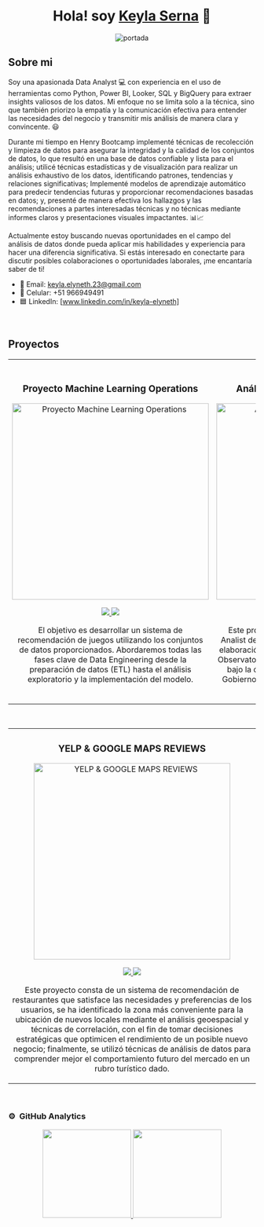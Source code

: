 <div align="center">
<h1 align="center"> Hola! soy <a href="https://www.linkedin.com/in/keyla-elyneth/">Keyla Serna</a> 👋</h1>

![portada](https://media.licdn.com/dms/image/D4E16AQH1SX3QDZEsRA/profile-displaybackgroundimage-shrink_350_1400/0/1715813918923?e=1721260800&v=beta&t=8NVC8HICM3uRPntLzY0inyU3MuLrQ6Af4qNgp5Z81A0) 
</div>

## Sobre mi

Soy una apasionada Data Analyst 💻 con experiencia en el uso de herramientas como Python, Power BI, Looker, SQL y BigQuery para extraer insights valiosos de los datos. Mi enfoque no se limita solo a la técnica, sino que también priorizo la empatía y la comunicación efectiva para entender las necesidades del negocio y transmitir mis análisis de manera clara y convincente. 😃

Durante mi tiempo en Henry Bootcamp implementé técnicas de recolección y limpieza de datos para asegurar la integridad y la calidad de los conjuntos de datos, lo que resultó en una base de datos confiable y lista para el análisis; utilicé técnicas estadísticas y de visualización para realizar un análisis exhaustivo de los datos, identificando patrones, tendencias y relaciones significativas;  Implementé modelos de aprendizaje automático para predecir tendencias futuras y proporcionar recomendaciones basadas en datos; y, presenté de manera efectiva los hallazgos y las recomendaciones a partes interesadas técnicas y no técnicas mediante informes claros y presentaciones visuales impactantes. 📊📈

Actualmente estoy buscando nuevas oportunidades en el campo del análisis de datos donde pueda aplicar mis habilidades y experiencia para hacer una diferencia significativa. Si estás interesado en conectarte para discutir posibles colaboraciones o oportunidades laborales, ¡me encantaría saber de ti!

- 📧 Email: keyla.elyneth.23@gmail.com
- 📱 Celular: +51 966949491
- 🟦 LinkedIn: [www.linkedin.com/in/keyla-elyneth]
<br>

## Proyectos 
<table>
<tr>
<td width="50%">
<h3 align="center">Proyecto Machine Learning Operations</h3>
<div align="center">
<a href="https://github.com/KeylaSernaB/PI_MLOps_STEAM" target="_blank"><img src="https://user-images.githubusercontent.com/67664604/217914153-1eb00e25-ac08-4dfa-aaf8-53c09038f082.png" width="400" alt="Proyecto Machine Learning Operations"></a>
<p>
<a href="https://github.com/KeylaSernaB/PI_MLOps_STEAM/blob/main/README.md" target="_blank">
<img src="https://img.shields.io/badge/Readme-ff9?style=for-the-badge&logo=github&logoColor=black">
</a>
<a href="https://drive.google.com/drive/u/1/folders/1j2BBw6qCb5XKLcGXQwJ9W6IWJCvRMASn" target="_blank">
<img src="https://img.shields.io/badge/Video-green?style=for-the-badge&color=fbfc40">
</a>
</p>
<p> 
El objetivo es desarrollar un sistema de recomendación de juegos utilizando los conjuntos de datos proporcionados. Abordaremos todas las fases clave de Data Engineering desde la preparación de datos (ETL) hasta el análisis exploratorio y la implementación del modelo.

</p>
</div>
                                                                                      
</td>

<td width="50%">
               <br>
<h3 align="center">Análisis de datos: Siniestros Viales</h3>
<div align="center">                                       
<a href="https://github.com/KeylaSernaB/PI_DA" target="_blank"><img src="https://www.motociclismo.es/uploads/s1/11/53/89/15/accidente-de-moto_2_790x454.jpeg" width="400" alt="Análisis de datos: Siniestros Viales"></a>
<br>
<p>
<a href="https://github.com/KeylaSernaB/PI_DA/blob/main/Readme.md" target="_blank">
<img src="https://img.shields.io/badge/Readme-ff9?style=for-the-badge&logo=github&logoColor=black">
</a>
<a href="" target="_blank">
<img src="https://img.shields.io/badge/-PowerBI-green?style=for-the-badge&color=3fFD7f">
</a>
</p>
</p>Este proyecto se realizó simulando ser un Data Analist de una consultora; y tiene como finalidad la elaboración de un análisis de datos solicitado por el Observatorio de Movilidad y Seguridad Vial (OMSV), bajo la órbita de la Secretaría de Transporte del Gobierno de la Ciudad Autónoma de Buenos Aires (CABA).

</p>
</div>                                                             
</table>                                                                                 
</div>
<br>

<table>
<tr>
<td width="50%">
<h3 align="center">YELP & GOOGLE MAPS REVIEWS</h3>
<div align="center">
<a href="https://github.com/KeylaSernaB/Proyecto-Grupal-Google-yelp" target="_blank"><img src="https://i.blogs.es/4ed0fa/qfeqewerwdqqghj/1366_2000.jpg" width="400" alt="YELP & GOOGLE MAPS REVIEWS"></a>
<p>
<a href="https://github.com/KeylaSernaB/Proyecto-Grupal-Google-yelp/blob/main/README.md" target="_blank">
<img src="https://img.shields.io/badge/Readme-ff9?style=for-the-badge&logo=github&logoColor=black">
</a>
<a href="https://www.youtube.com/watch?v=KQtm7ucFRCA" target="_blank">
<img src="https://img.shields.io/badge/-Video-green?style=for-the-badge&color=fbfc40">
</a>
</p>
<p> Este proyecto consta de un sistema de recomendación de restaurantes que satisface las necesidades y preferencias de los usuarios, se ha identificado la zona más conveniente para la ubicación de nuevos locales mediante el análisis geoespacial y técnicas de correlación, con el fin de tomar decisiones estratégicas que optimicen el rendimiento de un posible nuevo negocio; finalmente, se utilizó técnicas de análisis de datos para comprender mejor el comportamiento futuro del mercado en un rubro turístico dado. </p>
</div>

</td>  
</table>                                                                                 
</div>
<br>

### ⚙️ &nbsp;GitHub Analytics

<p align="center">
<a href="https://github.com/KeylaSernaB">
  <img height="180em" src="https://github-readme-stats-eight-theta.vercel.app/api?username=KeylaSernaB&show_icons=true&theme=algolia&include_all_commits=true&count_private=true"/>
  <img height="180em" src="https://github-readme-stats-eight-theta.vercel.app/api/top-langs/?username=KeylaSernaB&layout=compact&langs_count=8&theme=algolia"/>
</a>
</p>


                                                                                      
<!--
cuarta tabla

<td width="50%">
<h3 align="center">Curso Kotlin Multiplatform</h3>
<div align="center">
<a href="https://github.com/ArisGuimera/Curso-Kotlin-Multiplatform" target="_blank"><img src="https://i.imgur.com/nDDp1Ra.jpg" width="400" alt="Curso Kotlin Multiplatform"></a>
<p>
<a href="https://github.com/ArisGuimera/Curso-Kotlin-Multiplatform" target="_blank">
<img src="https://img.shields.io/badge/C%C3%93DIGO-cfaae0?style=for-the-badge&logo=github&logoColor=black">
</a>
<a href="https://youtube.com/playlist?list=PL8ie04dqq7_NUvBcMMosVRAbqZDWmRzX3&si=FdS-Z07ZFAUjDHAE" target="_blank">
<img src="https://img.shields.io/badge/-Youtube-green?style=for-the-badge&color=ff00f4">
</a>
</p>
<p>Aprende a programar aplicaciones <strong>multiplataform con Kotlin y Jetpack Compose</strong> - En este curso nos centraremos en dominar Kotlin Multiplatform <strong>desde cero</strong>. Curso <strong>GRATUITO</strong> (en desarrollo) con todo el código disponible para descargar.</p>
</div>
                                                                                      
</td>  
</table>                                                                                 
</div>
<br>




          
<!--
**KeylaSernaB/KeylaSernaB** is a ✨ _special_ ✨ repository because its `README.md` (this file) appears on your GitHub profile.



Here are some ideas to get you started:

- 🔭 I’m currently working on ...
- 🌱 I’m currently learning ...
- 👯 I’m looking to collaborate on ...
- 🤔 I’m looking for help with ...
- 💬 Ask me about ...
- 📫 How to reach me: ...
- 😄 Pronouns: ...
- ⚡ Fun fact: ...
-->







